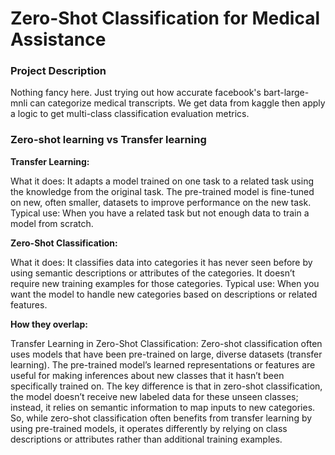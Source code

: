Zero-Shot Classification for Medical Assistance
===============================================

### Project Description

Nothing fancy here. Just trying out how accurate facebook's bart-large-mnli can categorize medical transcripts. 
We get data from kaggle then apply a logic to get multi-class classification evaluation metrics.

### Zero-shot learning vs Transfer learning

**Transfer Learning:**

What it does: It adapts a model trained on one task to a related task using the knowledge from the original task. The pre-trained model is fine-tuned on new, often smaller, datasets to improve performance on the new task.
Typical use: When you have a related task but not enough data to train a model from scratch.

**Zero-Shot Classification:**

What it does: It classifies data into categories it has never seen before by using semantic descriptions or attributes of the categories. It doesn’t require new training examples for those categories.
Typical use: When you want the model to handle new categories based on descriptions or related features.

**How they overlap:**

Transfer Learning in Zero-Shot Classification: Zero-shot classification often uses models that have been pre-trained on large, diverse datasets (transfer learning). The pre-trained model’s learned representations or features are useful for making inferences about new classes that it hasn’t been specifically trained on. The key difference is that in zero-shot classification, the model doesn’t receive new labeled data for these unseen classes; instead, it relies on semantic information to map inputs to new categories.
So, while zero-shot classification often benefits from transfer learning by using pre-trained models, it operates differently by relying on class descriptions or attributes rather than additional training examples.




